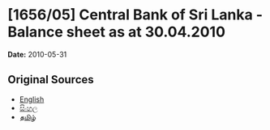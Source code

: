 # [1656/05] Central Bank of Sri Lanka - Balance sheet as at 30.04.2010

**Date:** 2010-05-31

## Original Sources

- [English](https://documents.gov.lk/view/extra-gazettes/2010/5/1656-05_E.pdf)
- [සිංහල](https://documents.gov.lk/view/extra-gazettes/2010/5/1656-05_S.pdf)
- [தமிழ்](https://documents.gov.lk/view/extra-gazettes/2010/5/1656-05_T.pdf)
